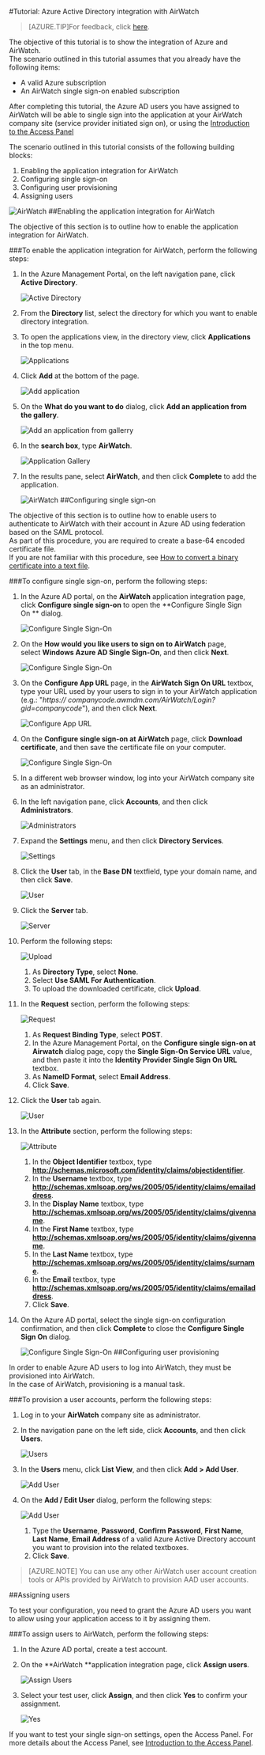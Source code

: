 <properties 
    pageTitle="Tutorial: Azure Active Directory integration with AirWatch | Windows Azure" 
    description="Learn how to use AirWatch with Azure Active Directory to enable single sign-on, automated provisioning, and more!" 
    services="active-directory" 
    authors="jeevansd"  
    documentationCenter="na" 
    manager="stevenpo"/>
<tags
	ms.service="active-directory"
	ms.date="01/14/2016"
	wacn.date=""/>

#Tutorial: Azure Active Directory integration with AirWatch
>[AZURE.TIP]For feedback, click [here](http://go.microsoft.com/fwlink/?LinkId=529791).

The objective of this tutorial is to show the integration of Azure and AirWatch.  
The scenario outlined in this tutorial assumes that you already have the following items:

-   A valid Azure subscription
-   An AirWatch single sign-on enabled subscription

After completing this tutorial, the Azure AD users you have assigned to AirWatch will be able to single sign into the application at your AirWatch company site (service provider initiated sign on), or using the [Introduction to the Access Panel](https://msdn.microsoft.com/zh-cn/library/dn308586) 

The scenario outlined in this tutorial consists of the following building blocks:

1.  Enabling the application integration for AirWatch
2.  Configuring single sign-on
3.  Configuring user provisioning
4.  Assigning users

![AirWatch](./media/active-directory-saas-airwatch-tutorial/IC791913.png "AirWatch")
##Enabling the application integration for AirWatch

The objective of this section is to outline how to enable the application integration for AirWatch.

###To enable the application integration for AirWatch, perform the following steps:

1.  In the Azure Management Portal, on the left navigation pane, click **Active Directory**.

    ![Active Directory](./media/active-directory-saas-airwatch-tutorial/IC700993.png "Active Directory")

2.  From the **Directory** list, select the directory for which you want to enable directory integration.

3.  To open the applications view, in the directory view, click **Applications** in the top menu.

    ![Applications](./media/active-directory-saas-airwatch-tutorial/IC700994.png "Applications")

4.  Click **Add** at the bottom of the page.

    ![Add application](./media/active-directory-saas-airwatch-tutorial/IC749321.png "Add application")

5.  On the **What do you want to do** dialog, click **Add an application from the gallery**.

    ![Add an application from gallerry](./media/active-directory-saas-airwatch-tutorial/IC749322.png "Add an application from gallerry")

6.  In the **search box**, type **AirWatch**.

    ![Application Gallery](./media/active-directory-saas-airwatch-tutorial/IC791914.png "Application Gallery")

7.  In the results pane, select **AirWatch**, and then click **Complete** to add the application.

    ![AirWatch](./media/active-directory-saas-airwatch-tutorial/IC791915.png "AirWatch")
##Configuring single sign-on

The objective of this section is to outline how to enable users to authenticate to AirWatch with their account in Azure AD using federation based on the SAML protocol.  
As part of this procedure, you are required to create a base-64 encoded certificate file.  
If you are not familiar with this procedure, see [How to convert a binary certificate into a text file](http://youtu.be/PlgrzUZ-Y1o).

###To configure single sign-on, perform the following steps:

1.  In the Azure AD portal, on the **AirWatch** application integration page, click **Configure single sign-on** to open the **Configure Single Sign On ** dialog.

    ![Configure Single Sign-On](./media/active-directory-saas-airwatch-tutorial/IC791916.png "Configure Single Sign-On")

2.  On the **How would you like users to sign on to AirWatch** page, select **Windows Azure AD Single Sign-On**, and then click **Next**.

    ![Configure Single Sign-On](./media/active-directory-saas-airwatch-tutorial/IC791917.png "Configure Single Sign-On")

3.  On the **Configure App URL** page, in the **AirWatch Sign On URL** textbox, type your URL used by your users to sign in to your AirWatch application (e.g.: "*https:// companycode.awmdm.com/AirWatch/Login?gid=companycode*"), and then click **Next**.

    ![Configure App URL](./media/active-directory-saas-airwatch-tutorial/IC791918.png "Configure App URL")

4.  On the **Configure single sign-on at AirWatch** page, click **Download certificate**, and then save the certificate file on your computer.

    ![Configure Single Sign-On](./media/active-directory-saas-airwatch-tutorial/IC791919.png "Configure Single Sign-On")

5.  In a different web browser window, log into your AirWatch company site as an administrator.

6.  In the left navigation pane, click **Accounts**, and then click **Administrators**.

    ![Administrators](./media/active-directory-saas-airwatch-tutorial/IC791920.png "Administrators")

7.  Expand the **Settings** menu, and then click **Directory Services**.

    ![Settings](./media/active-directory-saas-airwatch-tutorial/IC791921.png "Settings")

8.  Click the **User** tab, in the **Base DN** textfield, type your domain name, and then click **Save**.

    ![User](./media/active-directory-saas-airwatch-tutorial/IC791922.png "User")

9.  Click the **Server** tab.

    ![Server](./media/active-directory-saas-airwatch-tutorial/IC791923.png "Server")

10. Perform the following steps:

    ![Upload](./media/active-directory-saas-airwatch-tutorial/IC791924.png "Upload")

    1.  As **Directory Type**, select **None**.
    2.  Select **Use SAML For Authentication**.
    3.  To upload the downloaded certificate, click **Upload**.

11. In the **Request** section, perform the following steps:

    ![Request](./media/active-directory-saas-airwatch-tutorial/IC791925.png "Request")

    1.  As **Request Binding Type**, select **POST**.
    2.  In the Azure Management Portal, on the **Configure single sign-on at Airwatch** dialog page, copy the **Single Sign-On Service URL** value, and then paste it into the **Identity Provider Single Sign On URL** textbox.
    3.  As **NameID Format**, select **Email Address**.
    4.  Click **Save**.

12. Click the **User** tab again.

    ![User](./media/active-directory-saas-airwatch-tutorial/IC791926.png "User")

13. In the **Attribute** section, perform the following steps:

    ![Attribute](./media/active-directory-saas-airwatch-tutorial/IC791927.png "Attribute")

    1.  In the **Object Identifier** textbox, type **http://schemas.microsoft.com/identity/claims/objectidentifier**.
    2.  In the **Username** textbox, type **http://schemas.xmlsoap.org/ws/2005/05/identity/claims/emailaddress**.
    3.  In the **Display Name** textbox, type **http://schemas.xmlsoap.org/ws/2005/05/identity/claims/givenname**.
    4.  In the **First Name** textbox, type **http://schemas.xmlsoap.org/ws/2005/05/identity/claims/givenname**.
    5.  In the **Last Name** textbox, type **http://schemas.xmlsoap.org/ws/2005/05/identity/claims/surname**.
    6.  In the **Email** textbox, type **http://schemas.xmlsoap.org/ws/2005/05/identity/claims/emailaddress**.
    7.  Click **Save**.

14. On the Azure AD portal, select the single sign-on configuration confirmation, and then click **Complete** to close the **Configure Single Sign On** dialog.

    ![Configure Single Sign-On](./media/active-directory-saas-airwatch-tutorial/IC791928.png "Configure Single Sign-On")
##Configuring user provisioning

In order to enable Azure AD users to log into AirWatch, they must be provisioned into AirWatch.  
In the case of AirWatch, provisioning is a manual task.

###To provision a user accounts, perform the following steps:

1.  Log in to your **AirWatch** company site as administrator.

2.  In the navigation pane on the left side, click **Accounts**, and then click **Users**.

    ![Users](./media/active-directory-saas-airwatch-tutorial/IC791929.png "Users")

3.  In the **Users** menu, click **List View**, and then click **Add \> Add User**.

    ![Add User](./media/active-directory-saas-airwatch-tutorial/IC791930.png "Add User")

4.  On the **Add / Edit User** dialog, perform the following steps:

    ![Add User](./media/active-directory-saas-airwatch-tutorial/IC791931.png "Add User")

    1.  Type the **Username**, **Password**, **Confirm Password**, **First Name**, **Last Name**, **Email Address** of a valid Azure Active Directory account you want to provision into the related textboxes.
    2.  Click **Save**.

>[AZURE.NOTE] You can use any other AirWatch user account creation tools or APIs provided by AirWatch to provision AAD user accounts.

##Assigning users

To test your configuration, you need to grant the Azure AD users you want to allow using your application access to it by assigning them.

###To assign users to AirWatch, perform the following steps:

1.  In the Azure AD portal, create a test account.

2.  On the **AirWatch **application integration page, click **Assign users**.

    ![Assign Users](./media/active-directory-saas-airwatch-tutorial/IC791932.png "Assign Users")

3.  Select your test user, click **Assign**, and then click **Yes** to confirm your assignment.

    ![Yes](./media/active-directory-saas-airwatch-tutorial/IC767830.png "Yes")

If you want to test your single sign-on settings, open the Access Panel. For more details about the Access Panel, see [Introduction to the Access Panel](https://msdn.microsoft.com/zh-cn/library/dn308586).

